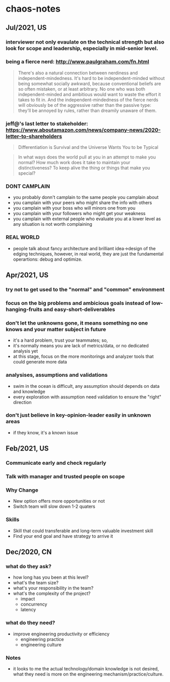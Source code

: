 # chaos-notes

## Jul/2021, US
### interviewer not only evaulate on the technical strength but also look for scope and leadership, especially in mid-senior level.
### being a fierce nerd: http://www.paulgraham.com/fn.html
>There's also a natural connection between nerdiness and independent-mindedness. It's hard to be independent-minded without being somewhat socially awkward, because conventional beliefs are so often mistaken, or at least arbitrary. No one who was both independent-minded and ambitious would want to waste the effort it takes to fit in. And the independent-mindedness of the fierce nerds will obviously be of the aggressive rather than the passive type: they'll be annoyed by rules, rather than dreamily unaware of them.
### jeff@'s last letter to stakeholder: https://www.aboutamazon.com/news/company-news/2020-letter-to-shareholders
>Differentiation is Survival and the Universe Wants You to be Typical

>In what ways does the world pull at you in an attempt to make you normal? How much work does it take to maintain your distinctiveness? To keep alive the thing or things that make you special?

### DONT CAMPLAIN
- you probably donn't camplain to the same people you camplain about
- you camplain with your peers who might share the info with others
- you camplain with your boss who will minors one from you
- you camplain with your followers who might get your weakness
- you camplain with external people who evaluate you at a lower level as any situation is not worth complaining

### REAL WORLD
- people talk about fancy architecture and brilliant idea->design of the edging techniques, however, in real world, they are just the fundamental operartions: debug and optimize.

## Apr/2021, US
### try **not** to get used to the "normal" and "common" environment
### focus on the big problems and ambicious goals instead of low-hanging-fruits and easy-short-deliverables
### don't let the **unknowns** gone, it means something no one knows and your matter subject in future
* it's a hard problem, trust your teammates; so,
* it's normally means you are lack of metrics/data, or no dedicated analysis yet
* at this stage, focus on the more monitorings and analyzer tools that could generate more data
### analysises, assumptions and validations
* swim in the ocean is difficult, any assumption should depends on data and knowledge
* every exploration with assumption need validation to ensure the "right" direction
### don't just believe in key-opinion-leader easily in unknown areas
* if they know, it's a known issue

## Feb/2021, US
### Communicate early and check regularly
### Talk with manager and trusted people on scope
### Why Change
* New option offers more opportunities or not
* Switch team will slow down 1-2 quaters
### Skills
* Skill that could transferable and long-term valuable investment skill
* Find your end goal and have strategy to arrive it

## Dec/2020, CN
### what do they ask?
* how long has you been at this level?
* what's the team size?
* what's your responsibility in the team?
* what's the complexity of the project?
  * impact
  * concurrency
  * latency
### what do they need?
* improve engineering productivity or efficiency
  * engineering practice
  * engineering culture
### Notes
* it looks to me the actual technology/domain knowledge is not desired, what they need is more on the engineering mechanism/practice/culture.
